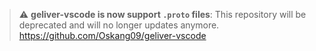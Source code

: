 > :warning: **geliver-vscode is now support `.proto` files**: This repository will be deprecated and will no longer updates anymore. https://github.com/Oskang09/geliver-vscode
